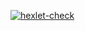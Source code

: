 [![hexlet-check](https://github.com/kinddoctor/frontend-project-12/actions/workflows/hexlet-check.yml/badge.svg)](https://github.com/kinddoctor/frontend-project-12/actions/workflows/hexlet-check.yml)
